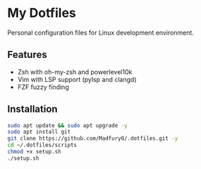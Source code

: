 # My Dotfiles

Personal configuration files for Linux development environment.

## Features

- Zsh with oh-my-zsh and powerlevel10k
- Vim with LSP support (pylsp and clangd)
- FZF fuzzy finding

## Installation

```bash
sudo apt update && sudo apt upgrade -y
sudo apt install git
git clone https://github.com/Madfury0/.dotfiles.git -y
cd ~/.dotfiles/scripts
chmod +x setup.sh
./setup.sh
```
